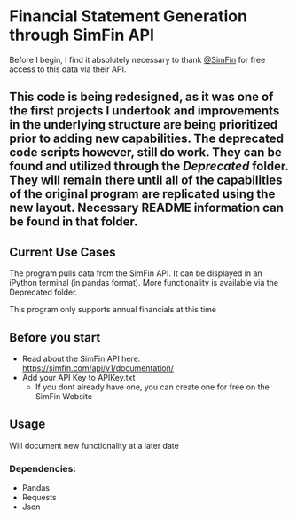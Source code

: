 # Financial Statement Generation through SimFin API

Before I begin, I find it absolutely necessary to thank [@SimFin](https://github.com/SimFin) for free access to this data via their API. 

## This code is being redesigned, as it was one of the first projects I undertook and improvements in the underlying structure are being prioritized prior to adding new capabilities. The deprecated code scripts however, still do work. They can be found and utilized through the *Deprecated* folder. They will remain there until all of the capabilities of the original program are replicated using the new layout. Necessary README information can be found in that folder. 

## Current Use Cases

The program pulls data from the SimFin API. It can be displayed in an iPython terminal (in pandas format). More functionality is available via the Deprecated folder.

This program only supports annual financials at this time

## Before you start

* Read about the SimFin API here:
https://simfin.com/api/v1/documentation/
* Add your API Key to APIKey.txt
  * If you dont already have one, you can create one for free on the SimFin Website

## Usage

Will document new functionality at a later date

### Dependencies:

* Pandas
* Requests
* Json



